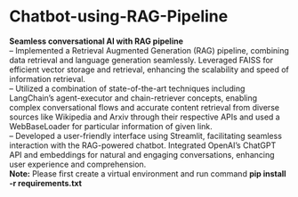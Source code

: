 # Chatbot-using-RAG-Pipeline <br>
**Seamless conversational AI with RAG pipeline** <br>
 – Implemented a Retrieval Augmented Generation (RAG) pipeline, combining data retrieval and language generation
seamlessly. Leveraged FAISS for efficient vector storage and retrieval, enhancing the scalability and speed of
information retrieval. <br>
– Utilized a combination of state-of-the-art techniques including LangChain’s agent-executor and chain-retriever
concepts, enabling complex conversational flows and accurate content retrieval from diverse sources like Wikipedia
and Arxiv through their respective APIs and used a WebBaseLoader for particular information of given link. <br>
– Developed a user-friendly interface using Streamlit, facilitating seamless interaction with the RAG-powered chatbot.
Integrated OpenAI’s ChatGPT API and embeddings for natural and engaging conversations, enhancing user
experience and comprehension.
<br>
**Note:** Please first create a virtual environment and run command **pip install -r requirements.txt**
